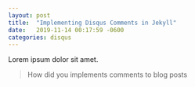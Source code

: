 ```yaml
---
layout: post
title:  "Implementing Disqus Comments in Jekyll"
date:   2019-11-14 00:17:59 -0600
categories: disqus
---
```

Lorem ipsum dolor sit amet.

> How did you implements comments to blog posts
